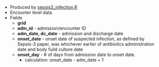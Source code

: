 * Produced by [sepsis3_infection.R](https://github.com/meerkatR/BioVU/blob/master/sepsis3_infection.R)
* Encounter level data
* Fields
  * __grid__
  * __adm_id__ - admission/encounter ID
  * __adm_date, dc_date__ - admission and discharge date
  * __onset_date__ - onset date of suspected infection, as defined by Sepsis-3 paper, was whichever earlier of antibiotics administration date and body fuild culture date
  * __onset_day__ - # of days from admission date to onset date.
    * calculation: onset_date - adm_date + 1

